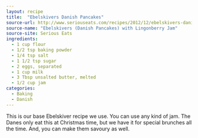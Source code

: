 ```yaml
---
layout: recipe
title:  "Ebelskivers Danish Pancakes"
source-url: http://www.seriouseats.com/recipes/2012/12/ebelskivers-danish-pancakes-lingonberry-jam-recipe.html
source-name: "Ebelskivers (Danish Pancakes) with Lingonberry Jam"
source-site: Serious Eats
ingredients:
  - 1 cup flour
  - 1/2 tsp baking powder
  - 1/4 tsp salt
  - 1 1/2 tsp sugar
  - 2 eggs, separated
  - 1 cup milk
  - 3 Tbsp unsalted butter, melted
  - 1/2 cup jam
categories:
  - Baking
  - Danish
---
```


This is our base Ebelskiver recipe we use. You can use any kind of jam. The Danes only eat this at Christmas time, but we have it for special brunches all the time. And, you can make them savoury as well.

